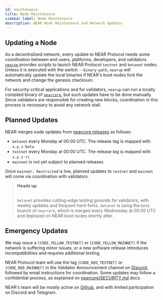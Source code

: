 ```yaml
---
id: maintenance
title: Node Maintenance
sidebar_label: Node Maintenance
description: NEAR Node Maintenance and Network Updates
---
```


## Updating a Node

As a decentralized network, every update to NEAR Protocol needs some coordination between end users, platforms, developers, and validators. [`nearup`](https://github.com/near/nearup) provides scripts to launch NEAR Protocol `testnet` and `betanet` nodes. Unless it is executed with the switch `--binary-path`, `nearup` will automatically update the local binaries if NEAR's boot nodes fork the network and change the genesis checksum.

For security-critical applications and for validators, `nearup` can run a locally compiled binary of [`nearcore`](https://github.com/near/nearcore), but such updates have to be done manually. Since validators are responsible for creating new blocks, coordination in this process is necessary to avoid any network stall.


## Planned Updates

NEAR merges node updates from [nearcore releases](https://github.com/near/nearcore/releases) as follows:
- `betanet` every Monday at 00:00 UTC. The release tag is mapped with `x.y.z-beta`
- `testnet` every Monday at 00:00 UTC. The release tag is mapped with `x.y.z-rc`
- `mainnet` is not yet subject to planned releases

Once `mainnet: Restricted` is live, planned updates to `testnet` and `mainnet` will come via coordination with validators.

<blockquote class="warning">
<strong>Heads up</strong><br><br>

`betanet` provides cutting-edge testing grounds for validators, with weekly updates and frequent hard-forks. `betanet` is using the `beta` branch of `nearcore`, which is merged every Wednesday at 00:00 UTC and deployed on NEAR boot nodes shortly after.
</blockquote>


## Emergency Updates

We may issue a `[CODE_YELLOW_TESTNET]` or `[CODE_YELLOW_MAINNET]` if the network is suffering minor issues, or a new software release introduces incompatibilities and requires additional testing.

NEAR Protocol team will use the tag `[CODE_RED_TESTNET]` or `[CODE_RED_MAINNET]` in the Validator Announcement channel on [Discord](https://discord.gg/xsrHaCb), followed by email instructions for coordination. Some updates may follow a confidential process, as explained on [nearcore/SECURITY.md](https://github.com/near/nearcore/blob/master/SECURITY.md) docs.

NEAR's team will be mostly active on [Github](https://github.com/near/nearcore), and with limited participation on Discord and Telegram.
